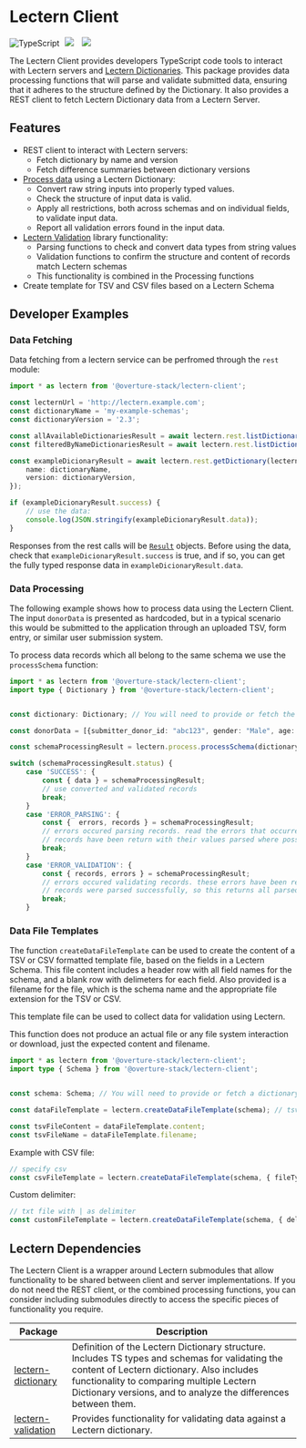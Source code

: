 # Lectern Client

![TypeScript](https://img.shields.io/badge/TypeScript-007ACC?style=for-the-badge&logo=typescript&logoColor=white)
[<img hspace="5" src="https://img.shields.io/badge/chat--with--developers-overture--slack-blue?style=for-the-badge">](http://slack.overture.bio)
[<img hspace="5" src="https://img.shields.io/badge/License-AGPL--3.0-blue?style=for-the-badge">](https://github.com/overture-stack/lectern/blob/develop/LICENSE)

The Lectern Client provides developers TypeScript code tools to interact with Lectern servers and [Lectern Dictionaries](https://github.com/overture-stack/lectern). This package provides data processing functions that will parse and validate submitted data, ensuring that it adheres to the structure defined by the Dictionary. It also provides a REST client to fetch Lectern Dictionary data from a Lectern Server.

## Features
- REST client to interact with Lectern servers:
  - Fetch dictionary by name and version
  - Fetch difference summaries between dictionary versions
- [Process data](#data-processing) using a Lectern Dictionary:
  - Convert raw string inputs into properly typed values.
  - Check the structure of input data is valid.
  - Apply all restrictions, both across schemas and on individual fields, to validate input data.
  - Report all validation errors found in the input data.
- [Lectern Validation](https://www.npmjs.com/package/@overture-stack/lectern-validation) library functionality:
  - Parsing functions to check and convert data types from string values
  - Validation functions to confirm the structure and content of records match Lectern schemas
  - This functionality is combined in the Processing functions
- Create template for TSV and CSV files based on a Lectern Schema

## Developer Examples
### Data Fetching

Data fetching from a lectern service can be perfromed through the `rest` module:

```ts
import * as lectern from '@overture-stack/lectern-client';

const lecternUrl = 'http://lectern.example.com';
const dictionaryName = 'my-example-schemas';
const dictionaryVersion = '2.3';

const allAvailableDictionariesResult = await lectern.rest.listDictionaries(lecternUrl);
const filteredByNameDictionariesResult = await lectern.rest.listDictionaries(lecternUrl, { name: dictionaryName });

const exampleDicionaryResult = await lectern.rest.getDictionary(lecternUrl, {
	name: dictionaryName,
	version: dictionaryVersion,
});

if (exampleDicionaryResult.success) {
	// use the data:
	console.log(JSON.stringify(exampleDicionaryResult.data));
}

```

Responses from the rest calls will be [`Result`](../dictionary/src/types/result.ts) objects. Before using the data, check that `exampleDicionaryResult.success` is true, and if so, you can get the fully typed response data in `exampleDicionaryResult.data`.


### Data Processing

The following example shows how to process data using the Lectern Client. The input `donorData` is presented as hardcoded, but in a typical scenario this would be submitted to the application through an uploaded TSV, form entry, or similar user submission system.

To process data records which all belong to the same schema we use the `processSchema` function:

```ts
import * as lectern from '@overture-stack/lectern-client';
import type { Dictionary } from '@overture-stack/lectern-client';


const dictionary: Dictionary; // You will need to provide or fetch the dictionary

const donorData = [{submitter_donor_id: "abc123", gender: "Male", age: "28"}, {submitter_donor_id: "def456", gender: "Female", age: "37"}]

const schemaProcessingResult = lectern.process.processSchema(dictionary, "donors", donorData);

switch (schemaProcessingResult.status) {
	case 'SUCCESS': {
		const { data } = schemaProcessingResult;
		// use converted and validated records
		break;
	}
	case 'ERROR_PARSING': {
		const {  errors, records } = schemaProcessingResult;
		// errors occured parsing records. read the errors that occurred
		// records have been return with their values parsed where possible. If an error occurred, the original input string value is returned
		break;
	}
	case 'ERROR_VALIDATION': {
		const { records, errors } = schemaProcessingResult;
		// errors occured validating records. these errors have been returned
		// records were parsed successfully, so this returns all parsed records
		break;
	}
```

### Data File Templates

The function `createDataFileTemplate` can be used to create the content of a TSV or CSV formatted template file, based on the fields in a Lectern Schema. This file content includes a header row with all field names for the schema, and a blank row with delimeters for each field. Also provided is a filename for the file, which is the schema name and the appropriate file extension for the TSV or CSV.

This template file can be used to collect data for validation using Lectern.

This function does not produce an actual file or any file system interaction or download, just the expected content and filename.

```ts
import * as lectern from '@overture-stack/lectern-client';
import type { Schema } from '@overture-stack/lectern-client';


const schema: Schema; // You will need to provide or fetch a dictionary schema

const dataFileTemplate = lectern.createDataFileTemplate(schema); // tsv by default

const tsvFileContent = dataFileTemplate.content;
const tsvFileName = dataFileTemplate.filename;
```

Example with CSV file:
```ts
// specify csv
const csvFileTemplate = lectern.createDataFileTemplate(schema, { fileType: 'csv' });
```

Custom delimiter:
```ts
// txt file with | as delimiter
const customFileTemplate = lectern.createDataFileTemplate(schema, { delimiter: '|', extension: 'txt' }); 
```

## Lectern Dependencies
The Lectern Client is a wrapper around Lectern submodules that allow functionality to be shared between client and server implementations. If you do not need the REST client, or the combined processing functions, you can consider including submodules directly to access the specific pieces of functionality you require.

| Package            | Description                                                                                                                                                                                                                                               |
| ------------------ | --------------------------------------------------------------------------------------------------------------------------------------------------------------------------------------------------------------------------------------------------------- |
| [lectern-dictionary](https://www.npmjs.com/package/@overture-stack/lectern-dictionary) | Definition of the Lectern Dictionary structure. Includes TS types and schemas for validating the content of Lectern dictionary. Also includes functionality to comparing multiple Lectern Dictionary versions, and to analyze the differences between them. |
| [lectern-validation](https://www.npmjs.com/package/@overture-stack/lectern-validation) | Provides functionality for validating data against a Lectern dictionary.                                                                                                                                                                                  |